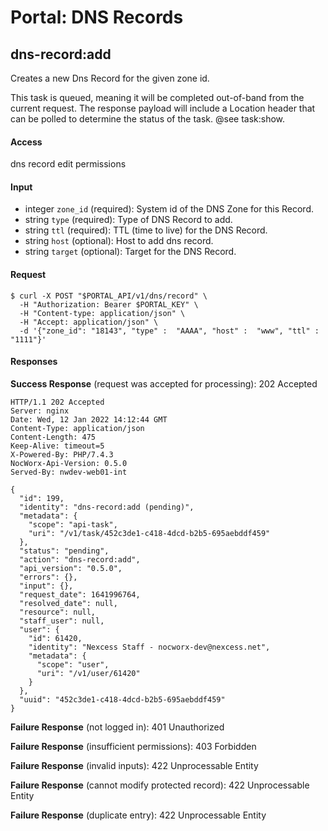 # Portal: DNS Records

## dns-record:add
Creates a new Dns Record for the given zone id.

This task is queued, meaning it will be completed out-of-band from the current request. The response payload will include a Location header that can be polled to determine the status of the task. @see task:show.

#### Access
dns record edit permissions

#### Input
- integer `zone_id` (required): System id of the DNS Zone for this Record.
- string `type` (required): Type of DNS Record to add.
- string `ttl` (required): TTL (time to live) for the DNS Record.
- string `host` (optional): Host to add dns record.
- string `target` (optional): Target for the DNS Record.

#### Request
```
$ curl -X POST "$PORTAL_API/v1/dns/record" \
  -H "Authorization: Bearer $PORTAL_KEY" \
  -H "Content-type: application/json" \
  -H "Accept: application/json" \
  -d '{"zone_id": "18143", "type" :  "AAAA", "host" :  "www", "ttl" :  "1111"}'
```

#### Responses
**Success Response** (request was accepted for processing): 202 Accepted
```
HTTP/1.1 202 Accepted
Server: nginx
Date: Wed, 12 Jan 2022 14:12:44 GMT
Content-Type: application/json
Content-Length: 475
Keep-Alive: timeout=5
X-Powered-By: PHP/7.4.3
NocWorx-Api-Version: 0.5.0
Served-By: nwdev-web01-int

{
  "id": 199,
  "identity": "dns-record:add (pending)",
  "metadata": {
    "scope": "api-task",
    "uri": "/v1/task/452c3de1-c418-4dcd-b2b5-695aebddf459"
  },
  "status": "pending",
  "action": "dns-record:add",
  "api_version": "0.5.0",
  "errors": {},
  "input": {},
  "request_date": 1641996764,
  "resolved_date": null,
  "resource": null,
  "staff_user": null,
  "user": {
    "id": 61420,
    "identity": "Nexcess Staff - nocworx-dev@nexcess.net",
    "metadata": {
      "scope": "user",
      "uri": "/v1/user/61420"
    }
  },
  "uuid": "452c3de1-c418-4dcd-b2b5-695aebddf459"
}
```

**Failure Response** (not logged in): 401 Unauthorized

**Failure Response** (insufficient permissions): 403 Forbidden

**Failure Response** (invalid inputs): 422 Unprocessable Entity

**Failure Response** (cannot modify protected record): 422 Unprocessable Entity

**Failure Response** (duplicate entry): 422 Unprocessable Entity
